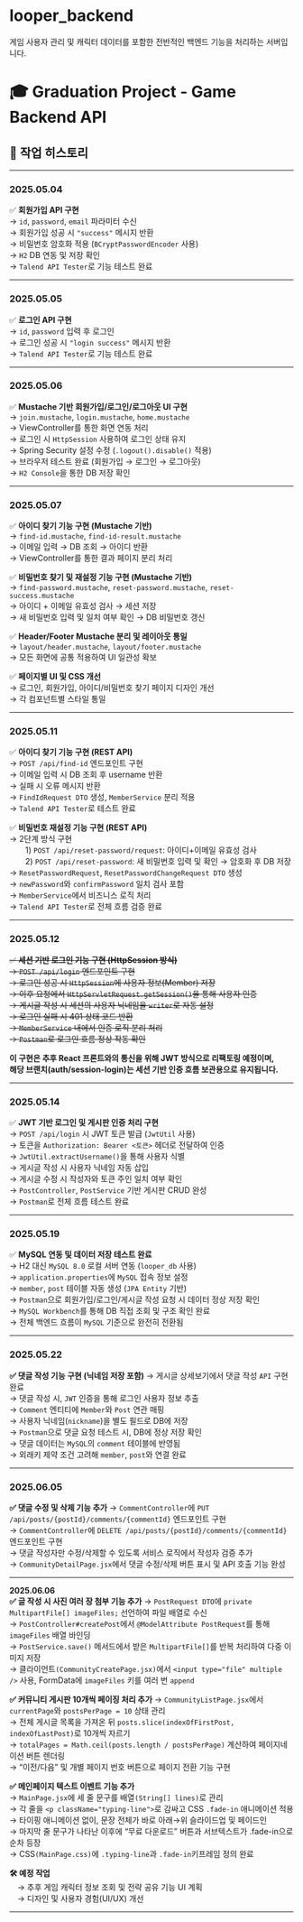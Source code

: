 # looper_backend  
게임 사용자 관리 및 캐릭터 데이터를 포함한 전반적인 백엔드 기능을 처리하는 서버입니다.

# 🎓 Graduation Project - Game Backend API

## 📅 작업 히스토리

---

### 2025.05.04

✅ **회원가입 API 구현**  
→ `id`, `password`, `email` 파라미터 수신  
→ 회원가입 성공 시 `"success"` 메시지 반환  
→ 비밀번호 암호화 적용 (`BCryptPasswordEncoder` 사용)  
→ `H2` DB 연동 및 저장 확인  
→ `Talend API Tester`로 기능 테스트 완료  

---

### 2025.05.05

✅ **로그인 API 구현**  
→ `id`, `password` 입력 후 로그인  
→ 로그인 성공 시 `"login success"` 메시지 반환  
→ `Talend API Tester`로 기능 테스트 완료  

---

### 2025.05.06

✅ **Mustache 기반 회원가입/로그인/로그아웃 UI 구현**  
→ `join.mustache`, `login.mustache`, `home.mustache`  
→ ViewController를 통한 화면 연동 처리  
→ 로그인 시 `HttpSession` 사용하여 로그인 상태 유지  
→ Spring Security 설정 수정 (`.logout().disable()` 적용)  
→ 브라우저 테스트 완료 (회원가입 → 로그인 → 로그아웃)  
→ `H2 Console`을 통한 DB 저장 확인  

---

### 2025.05.07

✅ **아이디 찾기 기능 구현 (Mustache 기반)**  
→ `find-id.mustache`, `find-id-result.mustache`  
→ 이메일 입력 → DB 조회 → 아이디 반환  
→ ViewController를 통한 결과 페이지 분리 처리  

✅ **비밀번호 찾기 및 재설정 기능 구현 (Mustache 기반)**  
→ `find-password.mustache`, `reset-password.mustache`, `reset-success.mustache`  
→ 아이디 + 이메일 유효성 검사 → 세션 저장  
→ 새 비밀번호 입력 및 일치 여부 확인 → DB 비밀번호 갱신  

✅ **Header/Footer Mustache 분리 및 레이아웃 통일**  
→ `layout/header.mustache`, `layout/footer.mustache`  
→ 모든 화면에 공통 적용하여 UI 일관성 확보  

✅ **페이지별 UI 및 CSS 개선**  
→ 로그인, 회원가입, 아이디/비밀번호 찾기 페이지 디자인 개선  
→ 각 컴포넌트별 스타일 통일  

---

### 2025.05.11  
✅ **아이디 찾기 기능 구현 (REST API)**  
→ `POST /api/find-id` 엔드포인트 구현  
→ 이메일 입력 시 DB 조회 후 username 반환  
→ 실패 시 오류 메시지 반환  
→ `FindIdRequest DTO` 생성, `MemberService` 분리 적용  
→ `Talend API Tester`로 테스트 완료  

✅ **비밀번호 재설정 기능 구현 (REST API)**  
→ 2단계 방식 구현  
  1) `POST /api/reset-password/request`: 아이디+이메일 유효성 검사  
  2) `POST /api/reset-password`: 새 비밀번호 입력 및 확인 → 암호화 후 DB 저장  
→ `ResetPasswordRequest`, `ResetPasswordChangeRequest DTO` 생성  
→ `newPassword`와 `confirmPassword` 일치 검사 포함  
→ `MemberService`에서 비즈니스 로직 처리  
→ `Talend API Tester`로 전체 흐름 검증 완료  

---

### 2025.05.12  
~~✅ **세션 기반 로그인 기능 구현 (HttpSession 방식)**~~  
~~→ `POST /api/login` 엔드포인트 구현~~  
~~→ 로그인 성공 시 `HttpSession`에 사용자 정보(Member) 저장~~  
~~→ 이후 요청에서 `HttpServletRequest.getSession()`을 통해 사용자 인증~~  
~~→ 게시글 작성 시 세션의 사용자 닉네임을 `writer`로 자동 설정~~  
~~→ 로그인 실패 시 401 상태 코드 반환~~  
~~→ `MemberService` 내에서 인증 로직 분리 처리~~  
~~→ `Postman`로 로그인 흐름 정상 작동 확인~~

**이 구현은 추후 React 프론트와의 통신을 위해 JWT 방식으로 리팩토링 예정이며,  
해당 브랜치(auth/session-login)는 세션 기반 인증 흐름 보관용으로 유지됩니다.**  

---

### 2025.05.14  
✅ **JWT 기반 로그인 및 게시판 인증 처리 구현**  
→ `POST /api/login` 시 JWT 토큰 발급 (`JwtUtil` 사용)  
→ 토큰을 `Authorization: Bearer <토큰>` 헤더로 전달하여 인증  
→ `JwtUtil.extractUsername()`을 통해 사용자 식별  
→ 게시글 작성 시 사용자 닉네임 자동 삽입  
→ 게시글 수정 시 작성자와 토큰 주인 일치 여부 확인  
→ `PostController`, `PostService` 기반 게시판 CRUD 완성  
→ `Postman`로 전체 흐름 테스트 완료


---

### 2025.05.19
✅ **MySQL 연동 및 데이터 저장 테스트 완료**  
→ H2 대신 `MySQL 8.0` 로컬 서버 연동 (`looper_db` 사용)  
→ `application.properties`에 `MySQL` 접속 정보 설정  
→ `member`, `post` 테이블 자동 생성 (`JPA Entity` 기반)  
→ `Postman`으로 회원가입/로그인/게시글 작성 요청 시 데이터 정상 저장 확인  
→ `MySQL Workbench`를 통해 DB 직접 조회 및 구조 확인 완료  
→ 전체 백엔드 흐름이 `MySQL` 기준으로 완전히 전환됨  


---


### 2025.05.22  
**✅ 댓글 작성 기능 구현 (닉네임 저장 포함)**
→ 게시글 상세보기에서 댓글 작성 `API` 구현 완료  
→ 댓글 작성 시, `JWT` 인증을 통해 로그인 사용자 정보 추출  
→ `Comment` 엔티티에 `Member`와 `Post` 연관 매핑   
→ 사용자 닉네임(`nickname`)을 별도 필드로 DB에 저장  
→ `Postman`으로 댓글 요청 테스트 시, DB에 정상 저장 확인  
→ 댓글 데이터는 `MySQL`의 `comment` 테이블에 반영됨  
→ 외래키 제약 조건 고려해 `member`, `post`와 연결 완료  


---


### 2025.06.05  
**✅ 댓글 수정 및 삭제 기능 추가**
→ `CommentController`에 `PUT /api/posts/{postId}/comments/{commentId}` 엔드포인트 구현  
→ `CommentController`에 `DELETE /api/posts/{postId}/comments/{commentId}` 엔드포인트 구현  
→ 댓글 작성자만 수정/삭제할 수 있도록 서비스 로직에서 작성자 검증 추가  
→ `CommunityDetailPage.jsx`에서 댓글 수정/삭제 버튼 표시 및 API 호출 기능 완성  


---


**2025.06.06**  
**✅ 글 작성 시 사진 여러 장 첨부 기능 추가** 
→ `PostRequest DTO`에 `private MultipartFile[] imageFiles;` 선언하여 파일 배열로 수신  
→ `PostController#createPost`에서 `@ModelAttribute PostRequest`를 통해 `imageFiles` 배열 바인딩  
→ `PostService.save()` 메서드에서 받은 `MultipartFile[]`를 반복 처리하여 다중 이미지 저장  
→ 클라이언트`(CommunityCreatePage.jsx)`에서 `<input type="file" multiple />` 사용, FormData에 `imageFiles` 키를 여러 번 `append`  

**✅ 커뮤니티 게시판 10개씩 페이징 처리 추가**
→ `CommunityListPage.jsx`에서 `currentPage`와 `postsPerPage = 10` 상태 관리  
→ 전체 게시글 목록을 가져온 뒤 `posts.slice(indexOfFirstPost, indexOfLastPost)`로 10개씩 자르기  
→ `totalPages = Math.ceil(posts.length / postsPerPage)` 계산하여 페이지네이션 버튼 렌더링  
→ “이전/다음” 및 개별 페이지 번호 버튼으로 페이지 전환 기능 구현  

**✅ 메인페이지 텍스트 이벤트 기능 추가**  
→ `MainPage.jsx`에 세 줄 문구를 배열`(String[] lines)`로 관리  
→ 각 줄을 `<p className="typing-line">`로 감싸고 CSS `.fade-in` 애니메이션 적용  
→ 타이핑 애니메이션 없이, 문장 전체가 바로 아래→위 슬라이드업 및 페이드인  
→ 마지막 줄 문구가 나타난 이후에 “무료 다운로드” 버튼과 서브텍스트가 .fade-in으로 순차 등장  
→ CSS`(MainPage.css)`에 `.typing-line`과 `.fade-in`키프레임 정의 완료  

**🛠 예정 작업**  
 → 추후 게임 캐릭터 정보 조회 및 전략 공유 기능 UI 계획  
 → 디자인 및 사용자 경험(UI/UX) 개선  


---
